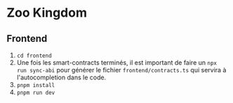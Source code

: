 # Zoo Kingdom

## Frontend

1. `cd frontend`
1. Une fois les smart-contracts terminés, il est important de faire un `npx run sync-abi` pour générer le fichier `frontend/contracts.ts` qui servira à l'autocompletion dans le code.
1. `pnpm install`
1. `pnpm run dev`
